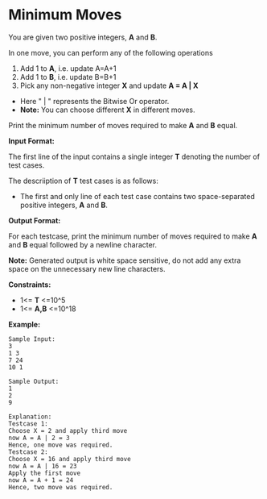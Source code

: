 # Minimum Moves

You are given two positive integers, **A** and **B**.

In one move, you can perform any of the following operations

1. Add 1 to **A**, i.e. update A=A+1
2. Add 1 to **B**, i.e. update B=B+1
3. Pick any non-negative integer **X** and update **A = A | X**
  - Here " | " represents the Bitwise Or operator.
  - **Note:** You can choose different **X** in different moves.


Print the minimum number of moves required to make **A** and **B** equal.

**Input Format:**

The first line of the input contains a single integer **T** denoting the number of test cases.

The descriiption of **T** test cases is as follows:
- The first and only line of each test case contains two space-separated positive integers, **A** and **B**.

**Output Format:**

For each testcase, print the minimum number of moves required to make **A** and **B** equal followed by a newline character.

**Note:** Generated output is white space sensitive, do not add any extra space on the unnecessary new line characters.

**Constraints:**
- 1<= **T** <=10^5
- 1<= **A,B** <=10^18

**Example:**
```
Sample Input:
3
1 3
7 24
10 1

Sample Output:
1
2
9

Explanation:
Testcase 1:
Choose X = 2 and apply third move
now A = A | 2 = 3
Hence, one move was required.
Testcase 2: 
Choose X = 16 and apply third move
now A = A | 16 = 23
Apply the first move 
now A = A + 1 = 24
Hence, two move was required.
```
